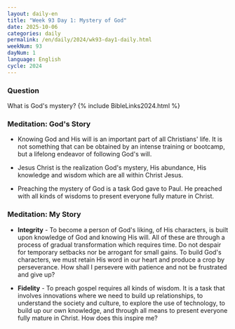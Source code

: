 ```yaml
---
layout: daily-en
title: "Week 93 Day 1: Mystery of God"
date: 2025-10-06
categories: daily
permalink: /en/daily/2024/wk93-day1-daily.html
weekNum: 93
dayNum: 1
language: English
cycle: 2024
---
```


### Question     
What is God's mystery? 
{% include BibleLinks2024.html %} 

### Meditation: God's Story   
+ Knowing God and His will is an important part of all Christians' life. It is not something that can be obtained by an intense training or bootcamp, but a lifelong endeavor of following God's will. 

+ Jesus Christ is the realization God's mystery, His abundance, His knowledge and wisdom which are all within Christ Jesus. 

+ Preaching the mystery of God is a task God gave to Paul. He preached with all kinds of wisdoms to present everyone fully mature in Christ. 

### Meditation: My Story   
+ **Integrity** - To become a person of God's liking, of His characters, is built upon knowledge of God and knowing His will. All of these are through a process of gradual transformation which requires time. Do not despair for temporary setbacks nor be arrogant for small gains. To build God's characters, we must retain His word in our heart and produce a crop by perseverance. How shall I persevere with patience and not be frustrated and give up?  

+ **Fidelity** - To preach gospel requires all kinds of wisdom. It is a task that involves innovations where we need to build up relationships, to understand the society and culture, to explore the use of technology, to build up our own knowledge, and through all means to present everyone fully mature in Christ. How does this inspire me? 
